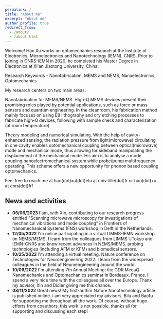 ```yaml
---
permalink: /
title: "About me"
excerpt: "About me"
author_profile: true
redirect_from: 
  - /about/
  - /about.html
---
```


Welcome! Hao Xu works on optomechanics research at the Institute of Electronics, Microelectronics and Nanotechnology (IEMN), CNRS. Prior to joining in CNRS-IEMN in 2020, he completed his Master Degree in Electronics at Xi'an Jiaotong  University, China.

Research Keywords - Nanofabrication, MEMS and NEMS, Nanoelectronics, Optomechanics

My research centers on two main areas:

Nanofabrication for MEMS/NEMS. High-Q MEMS devices present their promising roles played by potential applications, such as force or mass sensors and quantum engineering. In the cleanroom, his fabrication method mainly focuses on using EB lithography and dry etching processes to fabricate high-Q devices, following with sample check and characterization (at room temperature).

Theory modeling and numerical simulating. With the help of cavity-enhanced sensing, the radiation pressure from light(microwave) circulating in one cavity enables optomechanical coupling between optical(microwave) mode and mechanical mode, thus allowing for sideband manipulating the displacement of the mechanical mode. His aim is to analyse a mode coupling nanoelectromechanical system while probe/pump multifrequency operating. This scheme offers a new opportunity for phonon based coupling optomechanics.

Feel free to reach me at hao(dot)xu(dot)etu at univ-lille(dot)fr or hao(dot)xu at cnrs(dot)fr!

## News and activities

* **06/06/2023** I'am, with Xin, contributing to our research progress entitled "Scanning microwave microscopy for investigations of mechanical vibrations and mode coupling" in Frontiers of Nanomechanical Systems (FNS) workshop in Delft in the Netherlands.
* **12/05/2022** I'm online participating in a virtual LIMMS-IEMN workshop on NEMS/MEMS. I learn from the colleagues from LIMMS UTokyo and IEMN-CNRS and know recent advances in NEMS/MEMS, probing technologies (including AFM or KFM) and biomedical sensors.
* **10/25/2022** I'm attending a virtual meeting: Nature conference on Technologies for Neuroengineering 2022. I learn from the widespread colleagues in the field of Neuroengineering around the world.
* **10/06/2022** I'm attending 7th Annual Meeting: the GDR MecaQ Nanomechanics and Optomechanics seminar in Bordeaux, France. I spend a very nice time with the colleagues all over the Europe. Thank my advisor, Xin and Didier giving me this chance.
* **08/11/2022** Great news! My first-author Nature Nanotechnology article is published online. I am very appreciated my advisors, Bilu and Baofu for supporting me throughout all the work. Of course, without huge efforts from coauthors, this work is not possible, thanks all for supporting and discussing each step!

